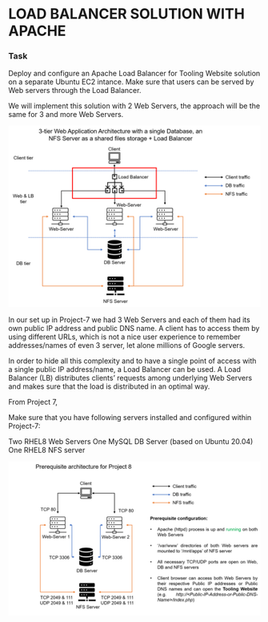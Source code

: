 # **LOAD BALANCER SOLUTION WITH APACHE** ##

### **Task** ##
Deploy and configure an Apache Load Balancer for Tooling Website solution on a separate Ubuntu EC2 intance. Make sure that users can be served by Web servers through the Load Balancer.

We will implement this solution with 2 Web Servers, the approach will be the same for 3 and more Web Servers.

![image](Tooling-Website-Infras-wLB.png)

In our set up in Project-7 we had 3 Web Servers and each of them had its own public IP address and public DNS name. A client has to access them by using different URLs, which is not a nice user experience to remember addresses/names of even 3 server, let alone millions of Google servers.

In order to hide all this complexity and to have a single point of access with a single public IP address/name, a Load Balancer can be used. A Load Balancer (LB) distributes clients’ requests among underlying Web Servers and makes sure that the load is distributed in an optimal way.

From Project 7, 

Make sure that you have following servers installed and configured within Project-7:

Two RHEL8 Web Servers
One MySQL DB Server (based on Ubuntu 20.04)
One RHEL8 NFS server

![image](prerequisites-project8.png)

